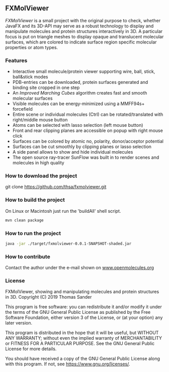 ## FXMolViewer

*FXMolViewer* is a small project with the original purpose to check, whether JavaFX and its 3D-API may serve as a robust technology to display and manipulate molecules and protein structures interactively in 3D. A particular focus is put on triangle meshes to display opaque and translucent molecular surfaces, which are colored to indicate surface region specific molecular properties or atom types.


### Features

* Interactive small molecule/protein viewer supporting wire, ball, stick, ball&stick modes
* PDB-entries can be downloaded, protein surfaces generated and binding site cropped in one step
* An *Improved Marching Cubes* algorithm creates fast and smooth molecular surfaces
* Visible molecules can be energy-minimized using a MMFF94s+ forcefield
* Entire scene or individual molecules (Ctrl) can be rotated/translated with right/middle mouse button
* Atoms can be selected with lasso selection (left mouse button)
* Front and rear clipping planes are accessible on popup with right mouse click
* Surfaces can be colored by atomic no, polarity, donor/acceptor potential
* Surfaces can be cut smoothly by clipping planes or lasso selection
* A side panel allows to show and hide individual molecules
* The open source ray-tracer SunFlow was built in to render scenes and molecules in high quality


### How to download the project

git clone https://github.com/thsa/fxmolviewer.git


### How to build the project

On Linux or Macintosh just run the 'buildAll' shell script.
```bash
mvn clean package
```

### How to run the project

```bash
java -jar ./target/fxmolviewer-0.0.1-SNAPSHOT-shaded.jar
```

### How to contribute

Contact the author under the e-mail shown on www.openmolecules.org


### License

FXMolViewer, showing and manipulating molecules and protein structures in 3D.
Copyright (C) 2019 Thomas Sander

This program is free software: you can redistribute it and/or modify
it under the terms of the GNU General Public License as published by
the Free Software Foundation, either version 3 of the License, or
(at your option) any later version.

This program is distributed in the hope that it will be useful,
but WITHOUT ANY WARRANTY; without even the implied warranty of
MERCHANTABILITY or FITNESS FOR A PARTICULAR PURPOSE.  See the
GNU General Public License for more details.

You should have received a copy of the GNU General Public License
along with this program.  If not, see <https://www.gnu.org/licenses/>.
